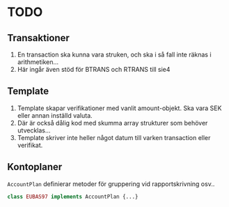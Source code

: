 # TODO

## Transaktioner

1. En transaction ska kunna vara struken, och ska i så fall inte räknas i arithmetiken...
1. Här ingår även stöd för BTRANS och RTRANS till sie4

## Template

1. Template skapar verifikationer med vanlit amount-objekt. Ska vara SEK eller annan inställd valuta.
1. Där är också dålig kod med skumma array strukturer som behöver utvecklas...
1. Template skriver inte heller något datum till varken transaction eller verifikat.

## Kontoplaner

`AccountPlan` definierar metoder för gruppering vid rapportskrivning osv..

```php
class EUBAS97 implements AccountPlan {...}
```
